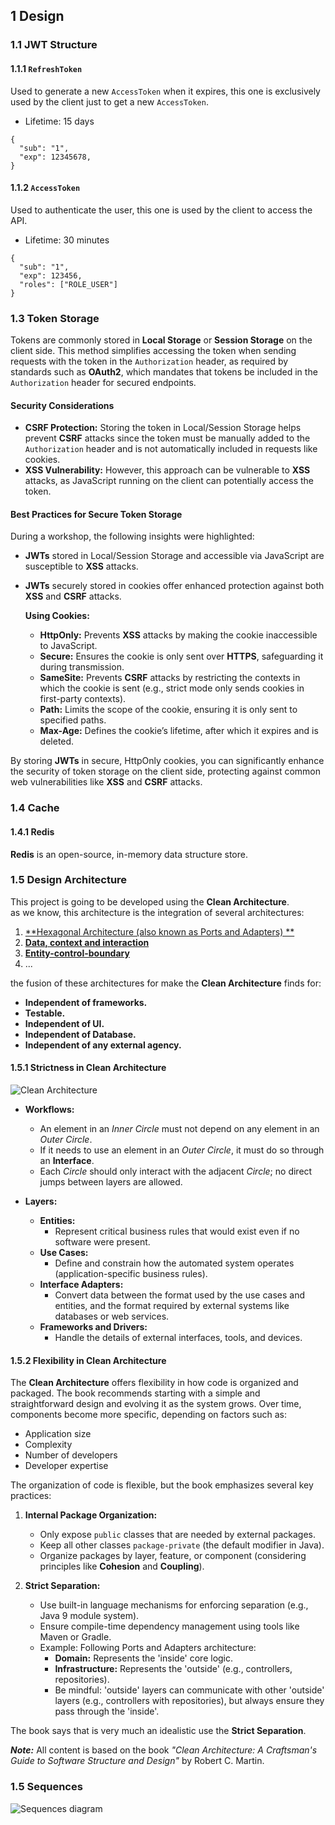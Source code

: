 ## 1 Design

### 1.1 JWT Structure

#### 1.1.1 `RefreshToken`

Used to generate a new `AccessToken` when it expires, this one is exclusively used
by the client just to get a new `AccessToken`.

- Lifetime: 15 days

```
{
  "sub": "1",
  "exp": 12345678,
}
```

#### 1.1.2 `AccessToken`

Used to authenticate the user, this one is used by the client to access the API.

- Lifetime: 30 minutes

```
{
  "sub": "1",
  "exp": 123456,
  "roles": ["ROLE_USER"]
}
```

### 1.3 Token Storage

Tokens are commonly stored in **Local Storage** or **Session Storage** on the client side. This method simplifies
accessing the token when sending requests with the token in the `Authorization` header, as required by standards such as
**OAuth2**, which mandates that tokens be included in the `Authorization` header for secured endpoints.

#### Security Considerations

- **CSRF Protection:** Storing the token in Local/Session Storage helps prevent **CSRF** attacks since the token must be
  manually added to the `Authorization` header and is not automatically included in requests like cookies.
- **XSS Vulnerability:** However, this approach can be vulnerable to **XSS** attacks, as JavaScript running on the
  client can potentially access the token.

#### Best Practices for Secure Token Storage

During a workshop, the following insights were highlighted:

- **JWTs** stored in Local/Session Storage and accessible via JavaScript are susceptible to **XSS** attacks.
- **JWTs** securely stored in cookies offer enhanced protection against both **XSS** and **CSRF** attacks.

  **Using Cookies:**
    - **HttpOnly:** Prevents **XSS** attacks by making the cookie inaccessible to JavaScript.
    - **Secure:** Ensures the cookie is only sent over **HTTPS**, safeguarding it during transmission.
    - **SameSite:** Prevents **CSRF** attacks by restricting the contexts in which the cookie is sent (e.g., strict mode
      only sends cookies in first-party contexts).
    - **Path:** Limits the scope of the cookie, ensuring it is only sent to specified paths.
    - **Max-Age:** Defines the cookie’s lifetime, after which it expires and is deleted.

By storing **JWTs** in secure, HttpOnly cookies, you can significantly enhance the security of token storage on the
client side, protecting against common web vulnerabilities like **XSS** and **CSRF** attacks.

### 1.4 Cache

#### 1.4.1 Redis

**Redis** is an open-source, in-memory data structure store.



### 1.5 Design Architecture

This project is going to be developed using the **Clean Architecture**.   
as we know, this architecture is the integration of several architectures:

1. [**Hexagonal Architecture (also known as Ports and Adapters)
   **](https://en.wikipedia.org/wiki/Hexagonal_architecture_(software))
2. [**Data, context and interaction**](https://en.wikipedia.org/wiki/Data,_context_and_interaction)
3. [**Entity-control-boundary**](https://en.wikipedia.org/wiki/Entity-control-boundary)
4. ...

the fusion of these architectures for make the **Clean Architecture** finds for:

- **Independent of frameworks.**
- **Testable.**
- **Independent of UI.**
- **Independent of Database.**
- **Independent of any external agency.**
#### 1.5.1 Strictness in Clean Architecture

![Clean Architecture](https://blog.cleancoder.com/uncle-bob/images/2012-08-13-the-clean-architecture/CleanArchitecture.jpg)

- **Workflows:**
    - An element in an _Inner Circle_ must not depend on any element in an _Outer Circle_.
    - If it needs to use an element in an _Outer Circle_, it must do so through an **Interface**.
    - Each _Circle_ should only interact with the adjacent _Circle_; no direct jumps between layers are allowed.

- **Layers:**
    - **Entities:**
        - Represent critical business rules that would exist even if no software were present.
    - **Use Cases:**
        - Define and constrain how the automated system operates (application-specific business rules).
    - **Interface Adapters:**
        - Convert data between the format used by the use cases and entities, and the format required by external systems like databases or web services.
    - **Frameworks and Drivers:**
        - Handle the details of external interfaces, tools, and devices.

#### 1.5.2 Flexibility in Clean Architecture

The **Clean Architecture** offers flexibility in how code is organized and packaged. The book recommends starting with a simple and straightforward design and evolving it as the system grows. Over time, components become more specific, depending on factors such as:

- Application size
- Complexity
- Number of developers
- Developer expertise

The organization of code is flexible, but the book emphasizes several key practices:

1. **Internal Package Organization:**
    - Only expose `public` classes that are needed by external packages.
    - Keep all other classes `package-private` (the default modifier in Java).
    - Organize packages by layer, feature, or component (considering principles like **Cohesion** and **Coupling**).

2. **Strict Separation:**
    - Use built-in language mechanisms for enforcing separation (e.g., Java 9 module system).
    - Ensure compile-time dependency management using tools like Maven or Gradle.
    - Example: Following Ports and Adapters architecture:
        - **Domain:** Represents the 'inside' core logic.
        - **Infrastructure:** Represents the 'outside' (e.g., controllers, repositories).
        - Be mindful: 'outside' layers can communicate with other 'outside' layers (e.g., controllers with repositories), but always ensure they pass through the 'inside'.

The book says that is very much an idealistic use the **Strict Separation**.

_**Note:**_ All content is based on the book _"Clean Architecture: A Craftsman's Guide to Software Structure and Design"_ by Robert C. Martin.

### 1.5 Sequences

![Sequences diagram](docs/imgs/sequences.jpg)
